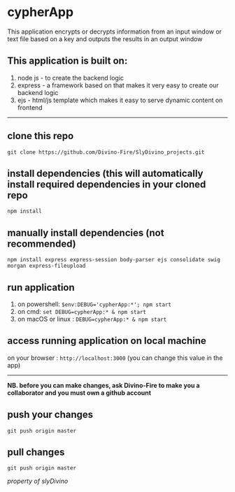 # cypherApp

This application encrypts or decrypts information from an input window or text file based on a key
and outputs the results in an output window

## This application is built on:
 1. node js - to create the backend logic
 2. express - a framework based on that makes it very easy to create our backend logic
 3. ejs - html/js template which makes it easy to serve dynamic content on frontend 

 ---

## clone this repo
```
git clone https://github.com/Divino-Fire/SlyDivino_projects.git

```
## install dependencies (this will automatically install required dependencies in your cloned repo
```
npm install

```
## manually install dependencies (not recommended)
```
npm install express express-session body-parser ejs consolidate swig morgan express-fileupload

```

## run application
1. on powershell: `$env:DEBUG='cypherApp:*'; npm start` 
2. on cmd: `set DEBUG=cypherApp:* & npm start`
3. on macOS or linux : `DEBUG=cypherApp:* & npm start`

## access running application on local machine
on your browser : `http://localhost:3000` (you can change this value in the app)

---

**NB. before you can make changes, ask Divino-Fire to make you a collaborator and you must own a github account**


## push your changes
```
git push origin master

```
## pull changes
```
git push origin master

```



*property of slyDivino*
